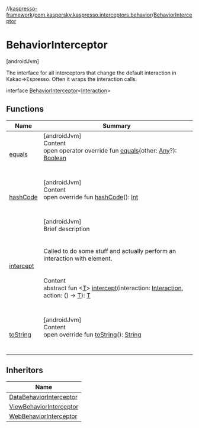 //[kaspresso-framework](../../index.md)/[com.kaspersky.kaspresso.interceptors.behavior](../index.md)/[BehaviorInterceptor](index.md)



# BehaviorInterceptor  
 [androidJvm] 

The interface for all interceptors that change the default interaction in Kakao=>Espresso. Often it wraps the interaction calls.

interface [BehaviorInterceptor](index.md)<[Interaction](index.md)>   


## Functions  
  
|  Name|  Summary| 
|---|---|
| [equals](https://kotlinlang.org/api/latest/jvm/stdlib/kotlin/-any/equals.html)| [androidJvm]  <br>Content  <br>open operator override fun [equals](https://kotlinlang.org/api/latest/jvm/stdlib/kotlin/-any/equals.html)(other: [Any](https://kotlinlang.org/api/latest/jvm/stdlib/kotlin/-any/index.html)?): [Boolean](https://kotlinlang.org/api/latest/jvm/stdlib/kotlin/-boolean/index.html)  <br><br><br>
| [hashCode](https://kotlinlang.org/api/latest/jvm/stdlib/kotlin/-any/hash-code.html)| [androidJvm]  <br>Content  <br>open override fun [hashCode](https://kotlinlang.org/api/latest/jvm/stdlib/kotlin/-any/hash-code.html)(): [Int](https://kotlinlang.org/api/latest/jvm/stdlib/kotlin/-int/index.html)  <br><br><br>
| [intercept](intercept.md)| [androidJvm]  <br>Brief description  <br><br><br>Called to do some stuff and actually perform an interaction with element.<br><br>  <br>Content  <br>abstract fun <[T](intercept.md)> [intercept](intercept.md)(interaction: [Interaction](index.md), action: () -> [T](intercept.md)): [T](intercept.md)  <br><br><br>
| [toString](https://kotlinlang.org/api/latest/jvm/stdlib/kotlin/-any/to-string.html)| [androidJvm]  <br>Content  <br>open override fun [toString](https://kotlinlang.org/api/latest/jvm/stdlib/kotlin/-any/to-string.html)(): [String](https://kotlinlang.org/api/latest/jvm/stdlib/kotlin/-string/index.html)  <br><br><br>


## Inheritors  
  
|  Name| 
|---|
| [DataBehaviorInterceptor](../-data-behavior-interceptor/index.md)
| [ViewBehaviorInterceptor](../-view-behavior-interceptor/index.md)
| [WebBehaviorInterceptor](../-web-behavior-interceptor/index.md)

